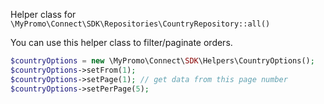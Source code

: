 Helper class for `\MyPromo\Connect\SDK\Repositories\CountryRepository::all()`

You can use this helper class to filter/paginate orders.

```php
$countryOptions = new \MyPromo\Connect\SDK\Helpers\CountryOptions();
$countryOptions->setFrom(1);
$countryOptions->setPage(1); // get data from this page number
$countryOptions->setPerPage(5);
```
